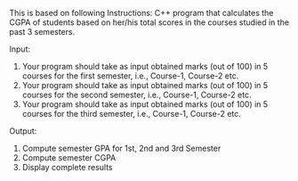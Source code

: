 This is based on following Instructions:
C++ program that calculates the CGPA of students based on her/his total scores in the courses studied in the past 3 semesters.

Input:
1. Your program should take as input obtained marks (out of 100) in 5 courses for the first semester, i.e., Course-1, Course-2 etc.
2. Your program should take as input obtained marks (out of 100) in 5 courses for the second semester, i.e., Course-1, Course-2 etc.
3. Your program should take as input obtained marks (out of 100) in 5 courses for the third semester, i.e., Course-1, Course-2 etc.

Output:
1. Compute semester GPA for 1st, 2nd and 3rd Semester
2. Compute semester CGPA
3. Display complete results
